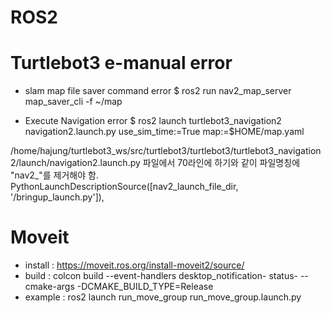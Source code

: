 # ROS2



# Turtlebot3 e-manual error

- slam map file saver command error
$ ros2 run nav2_map_server map_saver_cli -f ~/map


- Execute Navigation error
$ ros2 launch turtlebot3_navigation2 navigation2.launch.py use_sim_time:=True map:=$HOME/map.yaml

/home/hajung/turtlebot3_ws/src/turtlebot3/turtlebot3/turtlebot3_navigation2/launch/navigation2.launch.py 파일에서 70라인에 하기와 같이 파일명칭에 "nav2_"를 제거해야 함.
PythonLaunchDescriptionSource([nav2_launch_file_dir, '/bringup_launch.py']),


# Moveit
- install : https://moveit.ros.org/install-moveit2/source/
- build : colcon build --event-handlers desktop_notification- status- --cmake-args -DCMAKE_BUILD_TYPE=Release
- example : ros2 launch run_move_group run_move_group.launch.py

